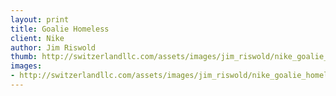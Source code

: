 ```yaml
--- 
layout: print
title: Goalie Homeless
client: Nike
author: Jim Riswold
thumb: http://switzerlandllc.com/assets/images/jim_riswold/nike_goalie_homeless-small.jpg
images: 
- http://switzerlandllc.com/assets/images/jim_riswold/nike_goalie_homeless.jpg
---
```

